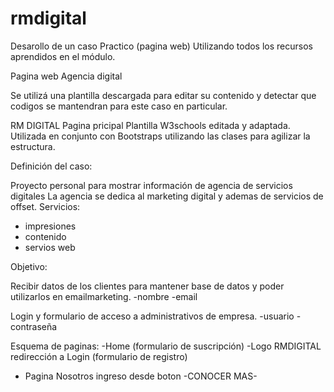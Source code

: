 # rmdigital

Desarollo de un caso Practico (pagina web)
Utilizando todos los recursos aprendidos en el módulo.

Pagina web Agencia digital

Se utilizá una plantilla descargada para editar su contenido y detectar que codigos se mantendran para este caso en particular.

RM DIGITAL 
Pagina pricipal Plantilla W3schools editada y adaptada.
Utilizada en conjunto con Bootstraps
utilizando las clases para agilizar la estructura.

Definición del caso:

Proyecto personal para mostrar información de agencia de servicios digitales
La agencia se dedica al marketing digital y ademas de servicios de offset.
Servicios:

- impresiones 
- contenido 
- servios web 

Objetivo:

Recibir datos de los clientes para mantener base de datos y poder utilizarlos en emailmarketing.
-nombre 
-email

Login y formulario de acceso a administrativos de empresa.
-usuario 
-contraseña

Esquema de paginas:
-Home (formulario de suscripción)
-Logo RMDIGITAL  redirección a Login (formulario de registro)
- Pagina Nosotros ingreso desde boton  -CONOCER MAS- 








